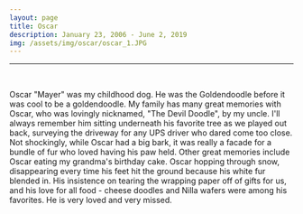 ```yaml
---
layout: page
title: Oscar
description: January 23, 2006 - June 2, 2019
img: /assets/img/oscar/oscar_1.JPG
---
```


---

<div class="row align-items-center">
    <div class="col-sm mt-3 mt-md-0">
        <img class="img-fluid rounded " src="{{ '/assets/img/oscar/oscar_1.JPG' | relative_url }}" alt="" title="oscar 1"/>
    </div>
    <div class="col-sm mt-3 mt-md-0">
        <img class="img-fluid rounded " src="{{ '/assets/img/oscar/cheese_doodles.png' | relative_url }}" alt="" title="cheese doodles"/>
    </div>
    <div class="col-sm mt-3 mt-md-0">
        <img class="img-fluid rounded " src="{{ '/assets/img/oscar/oscar_3.JPG' | relative_url }}" alt="" title="oscar 3"/>
    </div>
</div>

<div class="row align-items-center">
    <div class="col-sm mt-3 mt-md-0">
        <img class="img-fluid rounded" src="{{ '/assets/img/oscar/nilla_wafers.png' | relative_url }}" alt="" title="nilla wafers"/>
    </div>
    <div class="col-sm mt-3 mt-md-0">
        <img class="img-fluid rounded " src="{{ '/assets/img/oscar/oscar_2.JPG' | relative_url }}" alt="" title="oscar 2"/>
    </div>
    <div class="col-sm mt-3 mt-md-0">
        <img class="img-fluid rounded " src="{{ '/assets/img/oscar/wrapping_paper.png' | relative_url }}" alt="" title="wrappingpaper"/>
    </div>
</div>

<br/>

Oscar "Mayer" was my childhood dog. He was the Goldendoodle before it was cool
to be a goldendoodle. My family has many great memories with Oscar, who was
lovingly nicknamed, "The Devil Doodle", by my uncle. I'll always remember him
sitting underneath his favorite tree as we played out back, surveying the
driveway for any UPS driver who dared come too close.  Not shockingly, while
Oscar had a big bark, it was really a facade for a bundle of fur who loved
having his paw held. Other great memories include Oscar eating my grandma's
birthday cake. Oscar hopping through snow, disappearing every time his feet hit
the ground because his white fur blended in. His insistence on tearing the
wrapping paper off of gifts for us, and his love for all food - cheese doodles
and Nilla wafers were among his favorites.  He is very loved and very missed.

